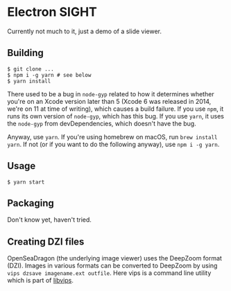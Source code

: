 # Electron SIGHT

Currently not much to it, just a demo of a slide viewer.

## Building

    $ git clone ...
    $ npm i -g yarn # see below
    $ yarn install

There used to be a bug in `node-gyp` related to how it determines whether you're on an Xcode version later than 5 (Xcode 6 was released in 2014, we're on 11 at time of writing), which causes a build failure. If you use `npm`, it runs its own version of `node-gyp`, which has this bug. If you use `yarn`, it uses the `node-gyp` from devDependencies, which doesn't have the bug.

Anyway, use `yarn`. If you're using homebrew on macOS, run `brew install yarn`. If not (or if you want to do the following anyway), use `npm i -g yarn`.

## Usage

    $ yarn start

## Packaging

Don't know yet, haven't tried.

## Creating DZI files

OpenSeaDragon (the underlying image viewer) uses the DeepZoom format (DZI). Images in various formats can be converted to DeepZoom by using `vips dzsave imagename.ext outfile`. Here vips is a command line utility which is part of [libvips](https://jcupitt.github.io/libvips/).
